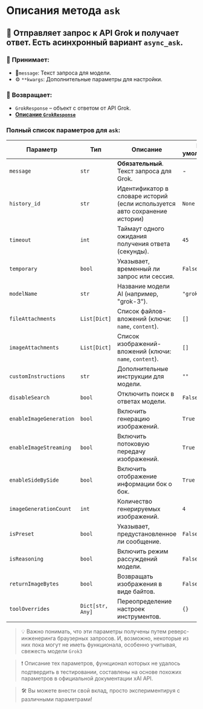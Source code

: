 # Описания метода `ask`


## 🚀 Отправляет запрос к API Grok и получает ответ. Есть асинхронный вариант `async_ask`.

### 📨 **Принимает:**  
- 📜`message`: Текст запроса для модели.  
- ⚙ `**kwargs`: Дополнительные параметры для настройки.  

### 🎯 **Возвращает:**  
- `GrokResponse` – объект с ответом от API Grok.
- **[Описание `GrokResponse`](GrokResponse.md)**


### Полный список параметров для `ask`:

| Параметр                | Тип              | Описание                                                                    | По умолчанию |
|-------------------------|------------------|-----------------------------------------------------------------------------|--------------|
| `message`               | `str`            | **Обязательный**. Текст запроса для Grok.                                   | -            |
| `history_id`            | `str`            | Идентификатор в словаре историй (если используется авто сохранение истории) | `None`       |
| `timeout`               | `int`            | Таймаут одного ожидания получения ответа (секунды).                         | `45`         |
| `temporary`             | `bool`           | Указывает, временный ли запрос или сессия.                                  | `False`      |
| `modelName`             | `str`            | Название модели AI (например, "grok-3").                                    | `"grok-3"`   |
| `fileAttachments`       | `List[Dict]`     | Список файлов-вложений (ключи: `name`, `content`).                          | `[]`         |
| `imageAttachments`      | `List[Dict]`     | Список изображений-вложений (ключи: `name`, `content`).                     | `[]`         |
| `customInstructions`    | `str`            | Дополнительные инструкции для модели.                                       | `""`         |
| `disableSearch`         | `bool`           | Отключить поиск в ответах модели.                                           | `False`      |
| `enableImageGeneration` | `bool`           | Включить генерацию изображений.                                             | `True`       |
| `enableImageStreaming`  | `bool`           | Включить потоковую передачу изображений.                                    | `True`       |
| `enableSideBySide`      | `bool`           | Включить отображение информации бок о бок.                                  | `True`       |
| `imageGenerationCount`  | `int`            | Количество генерируемых изображений.                                        | `4`          |
| `isPreset`              | `bool`           | Указывает, предустановленное ли сообщение.                                  | `False`      |
| `isReasoning`           | `bool`           | Включить режим рассуждений модели.                                          | `False`      |
| `returnImageBytes`      | `bool`           | Возвращать изображения в виде байтов.                                       | `False`      |
| `toolOverrides`         | `Dict[str, Any]` | Переопределение настроек инструментов.                                      | `{}`         |

> 💡 Важно понимать, что эти параметры получены путем реверс-инженеринга браузерных запросов. И, возможно, некоторые из них пока могут не иметь функционала, особенно учитывая, свежесть модели `Grok3`

> ❗ Описание тех параметров, функционал которых не удалось подтвердить в тестировании, составлены на основе похожих параметров в официальной документации xAI API. 

> 🛠️ Вы можете внести свой вклад, просто экспериментируя с различными параметрами!